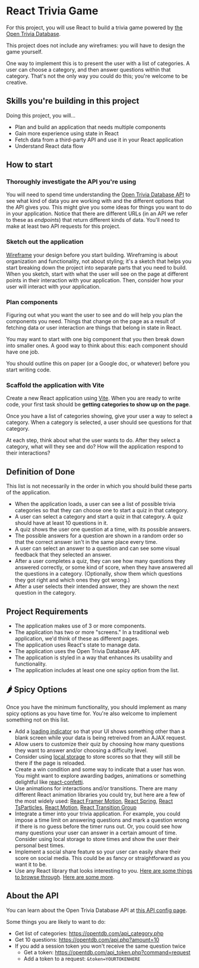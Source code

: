 # React Trivia Game

For this project, you will use React to build a trivia game powered by [the Open Trivia Database](https://opentdb.com/).

This project does not include any wireframes: you will have to design the game yourself. 

One way to implement this is to present the user with a list of categories. A user can choose a category, and then answer questions within that category. That's not the only way you could do this; you're welcome to be creative.

## Skills you're building in this project

Doing this project, you will...

- Plan and build an application that needs multiple components
- Gain more experience using state in React
- Fetch data from a third-party API and use it in your React application
- Understand React data flow

## How to start

### Thoroughly investigate the API you're using

You will need to spend time understanding the [Open Trivia Database API](https://opentdb.com/) to see what kind of data you are working with and the different options that the API gives you. This might give you some ideas for things you want to do in your application. Notice that there are different URLs (in an API we refer to these as _endpoints_) that return different kinds of data. You'll need to make at least two API requests for this project.

### Sketch out the application

[Wireframe](https://balsamiq.com/learn/articles/what-are-wireframes) your design before you start building. Wireframing is about organization and functionality, not about styling; it's a sketch that helps you start breaking down the project into separate parts that you need to build. When you sketch, start with what the user will see on the page at different points in their interaction with your application. Then, consider how your user will interact with your application.

### Plan components

Figuring out what you want the user to see and do will help you plan the components you need. Things that change on the page as a result of fetching data or user interaction are things that belong in state in React. 

You may want to start with one big component that you then break down into smaller ones. A good way to think about this: each component should have one job.

You should outline this on paper (or a Google doc, or whatever) before you start writing code.

### Scaffold the application with Vite

Create a new React application using [Vite](https://vitejs.dev/guide/#scaffolding-your-first-vite-project). When you are ready to write code, your first task should be **getting categories to show up on the page**.

Once you have a list of categories showing, give your user a way to select a category. When a category is selected, a user should see questions for that category.

At each step, think about what the user wants to do. After they select a category, what will they see and do? How will the application respond to their interactions?

## Definition of Done

This list is not necessarily in the order in which you should build these parts of the application.

- When the application loads, a user can see a list of possible trivia categories so that they can choose one to start a quiz in that category.
- A user can select a category and start a quiz in that category. A quiz should have at least 10 questions in it.
- A quiz shows the user one question at a time, with its possible answers.
- The possible answers for a question are shown in a random order so that the correct answer isn't in the same place every time.
- A user can select an answer to a question and can see some visual feedback that they selected an answer.
- After a user completes a quiz, they can see how many questions they answered correctly, or some kind of score, when they have answered all the questions in a category. (Optionally, show them which questions they got right and which ones they got wrong.)
- After a user selects their intended answer, they are shown the next question in the category.

## Project Requirements

- The application makes use of 3 or more components.
- The application has two or more "screens." In a traditional web application, we'd think of these as different pages.
- The application uses React's state to manage data.
- The application uses the Open Trivia Database API.
- The application is styled in a way that enhances its usability and functionality.
- The application includes at least one one spicy option from the list.

## 🌶️ Spicy Options

Once you have the minimum functionality, you should implement as many spicy options as you have time for. You're also welcome to implement something not on this list.

- Add a [loading indicator](https://uxplanet.org/progress-indicators-4-common-styles-91a12b86060c) so that your UI shows something other than a blank screen while your data is being retreived from an AJAX request.
- Allow users to customize their quiz by choosing how many questions they want to answer and/or choosing a difficulty level.
- Consider using [local storage](https://developer.mozilla.org/en-US/docs/Web/API/Window/localStorage) to store scores so that they will still be there if the page is reloaded.
- Create a win condition and some way to indicate that a user has won. You might want to explore awarding badges, animations or something delightful like [react-confetti](https://github.com/alampros/react-confetti).
- Use animations for interactions and/or transitions. There are many different React animation libraries you could try, but here are a few of the most widely used: [React Framer Motion](https://github.com/framer/motion), [React Spring](https://github.com/pmndrs/react-spring), [React TsParticles](https://github.com/matteobruni/tsparticles), [React Motion](https://github.com/chenglou/react-motion), [React Transition Group](https://reactcommunity.org/react-transition-group/)
- Integrate a timer into your trivia application. For example, you could impose a time limit on answering questions and mark a question wrong if there is no guess before the timer runs out. Or, you could see how many questions your user can answer in a certain amount of time. Consider using local storage to store times and show the user their personal best times.
- Implement a social share feature so your user can easily share their score on social media. This could be as fancy or straightforward as you want it to be.
- Use any React library that looks interesting to you. [Here are some things to browse through](https://github.com/enaqx/awesome-react). [Here are some more](https://github.com/brillout/awesome-react-components).

## About the API

You can learn about the Open Trivia Database API at [this API config page](https://opentdb.com/api_config.php).

Some things you are likely to want to do:

- Get list of categories: https://opentdb.com/api_category.php
- Get 10 questions: https://opentdb.com/api.php?amount=10
- If you add a session token you won't receive the same question twice
    - Get a token: https://opentdb.com/api_token.php?command=request
    - Add a token to a request: `&token=YOURTOKENHERE`
